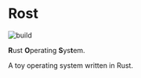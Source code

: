 # Rost

![build](https://github.com/jacob-swanson/rost/workflows/build/badge.svg?event=push)

**R**ust **O**perating **S**ys**t**em.

A toy operating system written in Rust.